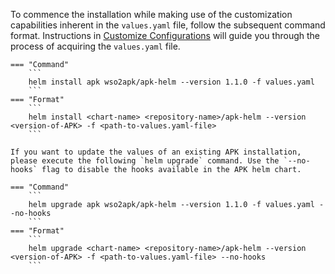 To commence the installation while making use of the customization capabilities inherent in the `values.yaml` file, follow the subsequent command format. Instructions in [Customize Configurations](../setup/customize-configurations.md) will guide you through the process of acquiring the `values.yaml` file.

    === "Command"
        ```
        helm install apk wso2apk/apk-helm --version 1.1.0 -f values.yaml
        ```
    === "Format"
        ```
        helm install <chart-name> <repository-name>/apk-helm --version <version-of-APK> -f <path-to-values.yaml-file>
        ```

    If you want to update the values of an existing APK installation, please execute the following `helm upgrade` command. Use the `--no-hooks` flag to disable the hooks available in the APK helm chart.

    === "Command"
        ```
        helm upgrade apk wso2apk/apk-helm --version 1.1.0 -f values.yaml --no-hooks
        ```
    === "Format"
        ```
        helm upgrade <chart-name> <repository-name>/apk-helm --version <version-of-APK> -f <path-to-values.yaml-file> --no-hooks
        ```